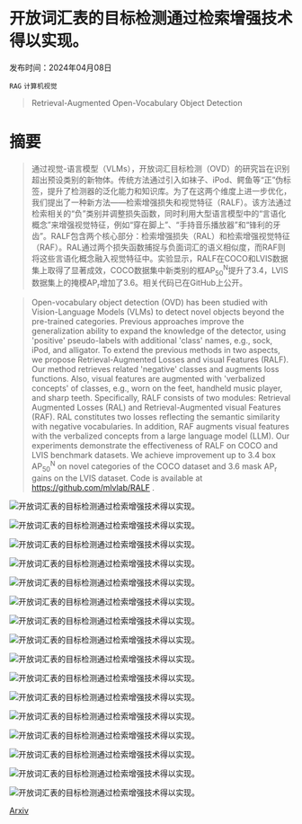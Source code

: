 # 开放词汇表的目标检测通过检索增强技术得以实现。

发布时间：2024年04月08日

`RAG` `计算机视觉`

> Retrieval-Augmented Open-Vocabulary Object Detection

# 摘要

> 通过视觉-语言模型（VLMs），开放词汇目标检测（OVD）的研究旨在识别超出预设类别的新物体。传统方法通过引入如袜子、iPod、鳄鱼等“正”伪标签，提升了检测器的泛化能力和知识库。为了在这两个维度上进一步优化，我们提出了一种新方法——检索增强损失和视觉特征（RALF）。该方法通过检索相关的“负”类别并调整损失函数，同时利用大型语言模型中的“言语化概念”来增强视觉特征，例如“穿在脚上”、“手持音乐播放器”和“锋利的牙齿”。RALF包含两个核心部分：检索增强损失（RAL）和检索增强视觉特征（RAF）。RAL通过两个损失函数捕捉与负面词汇的语义相似度，而RAF则将这些言语化概念融入视觉特征中。实验显示，RALF在COCO和LVIS数据集上取得了显著成效，COCO数据集中新类别的框AP$_{50}^{\text{N}}$提升了3.4，LVIS数据集上的掩模AP$_{\text{r}}$增加了3.6。相关代码已在GitHub上公开。

> Open-vocabulary object detection (OVD) has been studied with Vision-Language Models (VLMs) to detect novel objects beyond the pre-trained categories. Previous approaches improve the generalization ability to expand the knowledge of the detector, using 'positive' pseudo-labels with additional 'class' names, e.g., sock, iPod, and alligator. To extend the previous methods in two aspects, we propose Retrieval-Augmented Losses and visual Features (RALF). Our method retrieves related 'negative' classes and augments loss functions. Also, visual features are augmented with 'verbalized concepts' of classes, e.g., worn on the feet, handheld music player, and sharp teeth. Specifically, RALF consists of two modules: Retrieval Augmented Losses (RAL) and Retrieval-Augmented visual Features (RAF). RAL constitutes two losses reflecting the semantic similarity with negative vocabularies. In addition, RAF augments visual features with the verbalized concepts from a large language model (LLM). Our experiments demonstrate the effectiveness of RALF on COCO and LVIS benchmark datasets. We achieve improvement up to 3.4 box AP$_{50}^{\text{N}}$ on novel categories of the COCO dataset and 3.6 mask AP$_{\text{r}}$ gains on the LVIS dataset. Code is available at https://github.com/mlvlab/RALF .

![开放词汇表的目标检测通过检索增强技术得以实现。](../../../paper_images/2404.05687/x1.png)

![开放词汇表的目标检测通过检索增强技术得以实现。](../../../paper_images/2404.05687/x2.png)

![开放词汇表的目标检测通过检索增强技术得以实现。](../../../paper_images/2404.05687/x3.png)

![开放词汇表的目标检测通过检索增强技术得以实现。](../../../paper_images/2404.05687/x4.png)

![开放词汇表的目标检测通过检索增强技术得以实现。](../../../paper_images/2404.05687/x5.png)

![开放词汇表的目标检测通过检索增强技术得以实现。](../../../paper_images/2404.05687/x6.png)

![开放词汇表的目标检测通过检索增强技术得以实现。](../../../paper_images/2404.05687/x7.png)

![开放词汇表的目标检测通过检索增强技术得以实现。](../../../paper_images/2404.05687/x8.png)

![开放词汇表的目标检测通过检索增强技术得以实现。](../../../paper_images/2404.05687/qual_3.png)

![开放词汇表的目标检测通过检索增强技术得以实现。](../../../paper_images/2404.05687/qual_5.png)

![开放词汇表的目标检测通过检索增强技术得以实现。](../../../paper_images/2404.05687/x9.png)

![开放词汇表的目标检测通过检索增强技术得以实现。](../../../paper_images/2404.05687/x10.png)

![开放词汇表的目标检测通过检索增强技术得以实现。](../../../paper_images/2404.05687/qual_4.png)

![开放词汇表的目标检测通过检索增强技术得以实现。](../../../paper_images/2404.05687/qual_6.png)

![开放词汇表的目标检测通过检索增强技术得以实现。](../../../paper_images/2404.05687/x11.png)

![开放词汇表的目标检测通过检索增强技术得以实现。](../../../paper_images/2404.05687/x12.png)

[Arxiv](https://arxiv.org/abs/2404.05687)